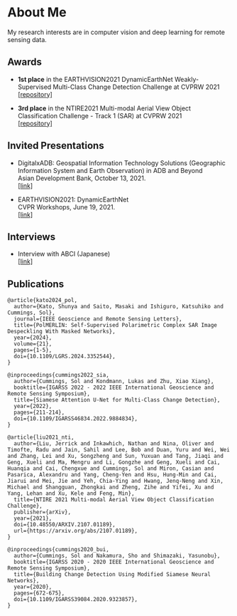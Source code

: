 # About Me
My research interests are in computer vision and deep learning for remote sensing data.

## Awards
- **1st place** in the EARTHVISION2021 DynamicEarthNet Weakly-Supervised Multi-Class Change Detection Challenge at CVPRW 2021  
[[repository]](https://github.com/solcummings/earthvision2021-weakly-supervised)

- **3rd place** in the NTIRE2021 Multi-modal Aerial View Object Classification Challenge - Track 1 (SAR) at CVPRW 2021  
[[repository]](https://github.com/solcummings/ntire2021-sar)

## Invited Presentations
- DigitalxADB: Geospatial Information Technology Solutions (Geographic Information System and Earth Observation) in ADB and Beyond  
Asian Development Bank, October 13, 2021.  
[[link]](https://youtu.be/S-cN6vwyF4s?t=1467)

- EARTHVISION2021: DynamicEarthNet  
CVPR Workshops, June 19, 2021.  
[[link]](https://youtu.be/nrntHeY8vtg?t=11994)

## Interviews
- Interview with ABCI (Japanese)  
[[link]](https://abci.ai/ja/case-11/case-11.html)

## Publications
```TeX
@article{kato2024_pol,
  author={Kato, Shunya and Saito, Masaki and Ishiguro, Katsuhiko and Cummings, Sol},
  journal={IEEE Geoscience and Remote Sensing Letters},
  title={PolMERLIN: Self-Supervised Polarimetric Complex SAR Image Despeckling With Masked Networks},
  year={2024},
  volume={21},
  pages={1-5},
  doi={10.1109/LGRS.2024.3352544},
}

@inproceedings{cummings2022_sia,
  author={Cummings, Sol and Kondmann, Lukas and Zhu, Xiao Xiang},
  booktitle={IGARSS 2022 - 2022 IEEE International Geoscience and Remote Sensing Symposium},
  title={Siamese Attention U-Net for Multi-Class Change Detection},
  year={2022},
  pages={211-214},
  doi={10.1109/IGARSS46834.2022.9884834},
}

@article{liu2021_nti,
  author={Liu, Jerrick and Inkawhich, Nathan and Nina, Oliver and Timofte, Radu and Jain, Sahil and Lee, Bob and Duan, Yuru and Wei, Wei and Zhang, Lei and Xu, Songzheng and Sun, Yuxuan and Tang, Jiaqi and Geng, Xueli and Ma, Mengru and Li, Gongzhe and Geng, Xueli and Cai, Huanqia and Cai, Chengxue and Cummings, Sol and Miron, Casian and Pasarica, Alexandru and Yang, Cheng-Yen and Hsu, Hung-Min and Cai, Jiarui and Mei, Jie and Yeh, Chia-Ying and Hwang, Jenq-Neng and Xin, Michael and Shangguan, Zhongkai and Zheng, Zihe and Yifei, Xu and Yang, Lehan and Xu, Kele and Feng, Min},
  title={NTIRE 2021 Multi-modal Aerial View Object Classification Challenge},
  publisher={arXiv},
  year={2021},
  doi={10.48550/ARXIV.2107.01189},
  url={https://arxiv.org/abs/2107.01189},
}

@inproceedings{cummings2020_bui,
  author={Cummings, Sol and Nakamura, Sho and Shimazaki, Yasunobu},
  booktitle={IGARSS 2020 - 2020 IEEE International Geoscience and Remote Sensing Symposium},
  title={Building Change Detection Using Modified Siamese Neural Networks},
  year={2020},
  pages={672-675},
  doi={10.1109/IGARSS39084.2020.9323857},
}

```
